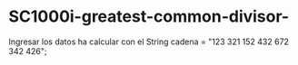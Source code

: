 # SC1000i-greatest-common-divisor-
Ingresar los datos ha calcular con el String cadena = "123 321 152 432 672 342 426";

